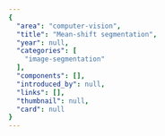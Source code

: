 ```yaml
---
{
  "area": "computer-vision",
  "title": "Mean-shift segmentation",
  "year": null,
  "categories": [
    "image-segmentation"
  ],
  "components": [],
  "introduced_by": null,
  "links": [],
  "thumbnail": null,
  "card": null
}
---
```


